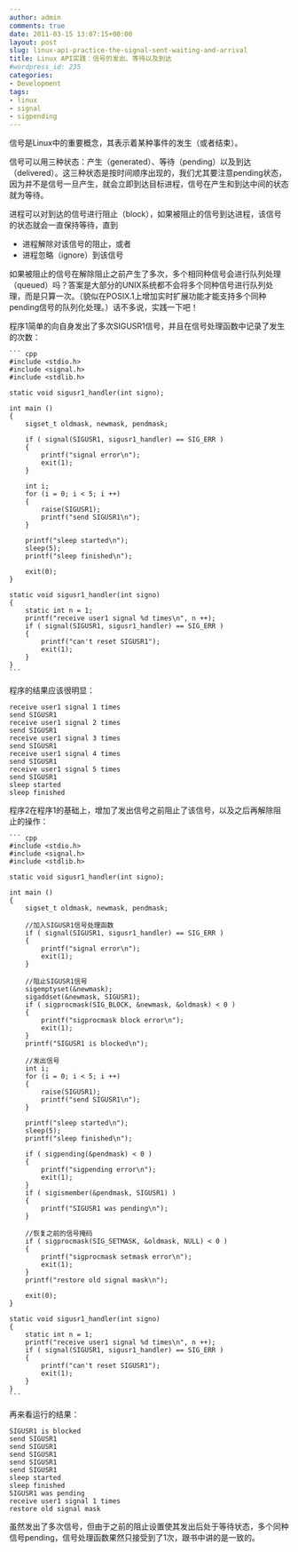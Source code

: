 ```yaml
---
author: admin
comments: true
date: 2011-03-15 13:07:15+00:00
layout: post
slug: linux-api-practice-the-signal-sent-waiting-and-arrival
title: Linux API实践：信号的发出、等待以及到达
#wordpress_id: 235
categories:
- Development
tags:
- linux
- signal
- sigpending
---
```


信号是Linux中的重要概念，其表示着某种事件的发生（或者结束）。

信号可以用三种状态：产生（generated）、等待（pending）以及到达（delivered）。这三种状态是按时间顺序出现的，我们尤其要注意pending状态，因为并不是信号一旦产生，就会立即到达目标进程，信号在产生和到达中间的状态就为等待。

进程可以对到达的信号进行阻止（block），如果被阻止的信号到达进程，该信号的状态就会一直保持等待，直到

	
  * 进程解除对该信号的阻止，或者
  * 进程忽略（ignore）到该信号


如果被阻止的信号在解除阻止之前产生了多次，多个相同种信号会进行队列处理（queued）吗？答案是大部分的UNIX系统都不会将多个同种信号进行队列处理，而是只算一次。（貌似在POSIX.1上增加实时扩展功能才能支持多个同种pending信号的队列化处理。）话不多说，实践一下吧！

程序1简单的向自身发出了多次SIGUSR1信号，并且在信号处理函数中记录了发生的次数：

    ``` cpp
    #include <stdio.h>
    #include <signal.h>
    #include <stdlib.h>
    
    static void sigusr1_handler(int signo);
    
    int main ()
    {
    	sigset_t oldmask, newmask, pendmask;
    
    	if ( signal(SIGUSR1, sigusr1_handler) == SIG_ERR )
    	{
    		printf("signal error\n");
    		exit(1);
    	}
    
    	int i;
    	for (i = 0; i < 5; i ++)
    	{
    		raise(SIGUSR1);
    		printf("send SIGUSR1\n");
    	}
    
    	printf("sleep started\n");
    	sleep(5);
    	printf("sleep finished\n");
    
    	exit(0);
    }
    
    static void sigusr1_handler(int signo)
    {
    	static int n = 1;
    	printf("receive user1 signal %d times\n", n ++);
    	if ( signal(SIGUSR1, sigusr1_handler) == SIG_ERR )
    	{
    		printf("can't reset SIGUSR1");
    		exit(1);
    	}
    }
    ```


程序的结果应该很明显：

    receive user1 signal 1 times
    send SIGUSR1
    receive user1 signal 2 times
    send SIGUSR1
    receive user1 signal 3 times
    send SIGUSR1
    receive user1 signal 4 times
    send SIGUSR1
    receive user1 signal 5 times
    send SIGUSR1
    sleep started
    sleep finished


程序2在程序1的基础上，增加了发出信号之前阻止了该信号，以及之后再解除阻止的操作：

    
    ``` cpp
    #include <stdio.h>
    #include <signal.h>
    #include <stdlib.h>
    
    static void sigusr1_handler(int signo);
    
    int main ()
    {
    	sigset_t oldmask, newmask, pendmask;
    
    	//加入SIGUSR1信号处理函数
    	if ( signal(SIGUSR1, sigusr1_handler) == SIG_ERR )
    	{
    		printf("signal error\n");
    		exit(1);
    	}
    
    	//阻止SIGUSR1信号
    	sigemptyset(&newmask);
    	sigaddset(&newmask, SIGUSR1);
    	if ( sigprocmask(SIG_BLOCK, &newmask, &oldmask) < 0 )
    	{
    		printf("sigprocmask block error\n");
    		exit(1);
    	}
    	printf("SIGUSR1 is blocked\n");
    
    	//发出信号
    	int i;
    	for (i = 0; i < 5; i ++)
    	{
    		raise(SIGUSR1);
    		printf("send SIGUSR1\n");
    	}
    
    	printf("sleep started\n");
    	sleep(5);
    	printf("sleep finished\n");
    
    	if ( sigpending(&pendmask) < 0 )
    	{
    		printf("sigpending error\n");
    		exit(1);
    	}
    	if ( sigismember(&pendmask, SIGUSR1) )
    	{
    		printf("SIGUSR1 was pending\n");
    	}
    
    	//恢复之前的信号掩码
    	if ( sigprocmask(SIG_SETMASK, &oldmask, NULL) < 0 )
    	{
    		printf("sigprocmask setmask error\n");
    		exit(1);
    	}
    	printf("restore old signal mask\n");
    
    	exit(0);
    }
    
    static void sigusr1_handler(int signo)
    {
    	static int n = 1;
    	printf("receive user1 signal %d times\n", n ++);
    	if ( signal(SIGUSR1, sigusr1_handler) == SIG_ERR )
    	{
    		printf("can't reset SIGUSR1");
    		exit(1);
    	}
    }
    ```


再来看运行的结果：

    SIGUSR1 is blocked
    send SIGUSR1
    send SIGUSR1
    send SIGUSR1
    send SIGUSR1
    send SIGUSR1
    sleep started
    sleep finished
    SIGUSR1 was pending
    receive user1 signal 1 times
    restore old signal mask


虽然发出了多次信号，但由于之前的阻止设置使其发出后处于等待状态，多个同种信号pending，信号处理函数果然只接受到了1次，跟书中讲的是一致的。
